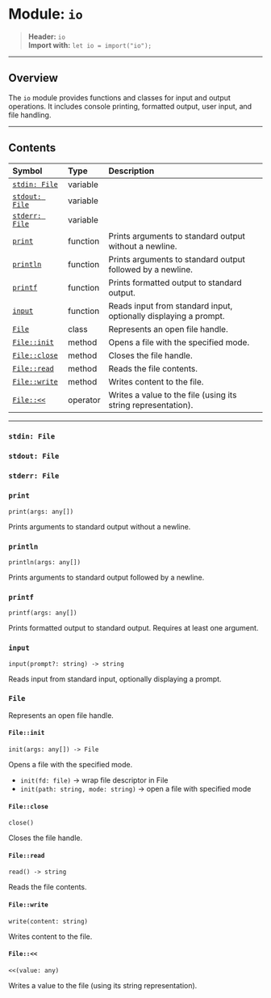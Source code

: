 # Module: `io`

> **Header:** `io`  
> **Import with:** `let io = import("io");`

---

## Overview

The `io` module provides functions and classes for input and output operations.
It includes console printing, formatted output, user input, and file handling.

---

## Contents

| Symbol | Type | Description |
|:--------|:------|:-------------|
| [`stdin: File`](#stdin-file) | variable |  |
| [`stdout: File`](#stdout-file) | variable |  |
| [`stderr: File`](#stderr-file) | variable |  |
| [`print`](#print) | function | Prints arguments to standard output without a newline. |
| [`println`](#println) | function | Prints arguments to standard output followed by a newline. |
| [`printf`](#printf) | function | Prints formatted output to standard output. |
| [`input`](#input) | function | Reads input from standard input, optionally displaying a prompt. |
| [`File`](#file) | class | Represents an open file handle. |
| [`File::init`](#fileinit) | method | Opens a file with the specified mode. |
| [`File::close`](#fileclose) | method | Closes the file handle. |
| [`File::read`](#fileread) | method | Reads the file contents. |
| [`File::write`](#filewrite) | method | Writes content to the file. |
| [`File::<<`](#file) | operator | Writes a value to the file (using its string representation). |

---

### `stdin: File` <a name="stdin-file"></a>

### `stdout: File` <a name="stdout-file"></a>

### `stderr: File` <a name="stderr-file"></a>

### `print` <a name="print"></a>

```xylia
print(args: any[])
```

Prints arguments to standard output without a newline.

### `println` <a name="println"></a>

```xylia
println(args: any[])
```

Prints arguments to standard output followed by a newline.

### `printf` <a name="printf"></a>

```xylia
printf(args: any[])
```

Prints formatted output to standard output.
Requires at least one argument.

### `input` <a name="input"></a>

```xylia
input(prompt?: string) -> string
```

Reads input from standard input, optionally displaying a prompt.

### `File` <a name="file"></a>

Represents an open file handle.

#### `File::init` <a name="fileinit"></a>

```xylia
init(args: any[]) -> File
```

Opens a file with the specified mode.
- `init(fd: file)` → wrap file descriptor in File
- `init(path: string, mode: string)` → open a file with specified mode

#### `File::close` <a name="fileclose"></a>

```xylia
close()
```

Closes the file handle.

#### `File::read` <a name="fileread"></a>

```xylia
read() -> string
```

Reads the file contents.

#### `File::write` <a name="filewrite"></a>

```xylia
write(content: string)
```

Writes content to the file.

#### `File::<<` <a name="file"></a>

```xylia
<<(value: any)
```

Writes a value to the file (using its string representation).

